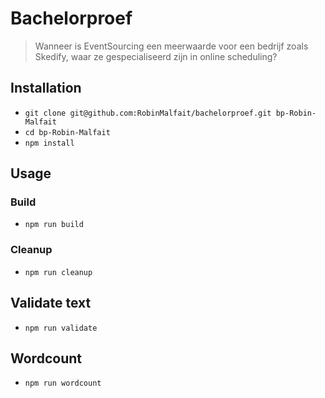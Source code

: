 # Bachelorproef

> Wanneer is EventSourcing een meerwaarde voor een bedrijf zoals Skedify, waar ze gespecialiseerd zijn in online scheduling?

## Installation

- `git clone git@github.com:RobinMalfait/bachelorproef.git bp-Robin-Malfait`
- `cd bp-Robin-Malfait`
- `npm install`

## Usage

### Build

- `npm run build`

### Cleanup 

- `npm run cleanup`

## Validate text

- `npm run validate`

## Wordcount

- `npm run wordcount`